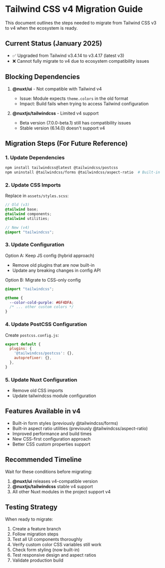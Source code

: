 # Tailwind CSS v4 Migration Guide

This document outlines the steps needed to migrate from Tailwind CSS v3 to v4 when the ecosystem is ready.

## Current Status (January 2025)

- ✅ Upgraded from Tailwind v3.4.14 to v3.4.17 (latest v3)
- ❌ Cannot fully migrate to v4 due to ecosystem compatibility issues

## Blocking Dependencies

1. **@nuxt/ui** - Not compatible with Tailwind v4
   - Issue: Module expects `theme.colors` in the old format
   - Impact: Build fails when trying to access Tailwind configuration

2. **@nuxtjs/tailwindcss** - Limited v4 support
   - Beta version (7.0.0-beta.1) still has compatibility issues
   - Stable version (6.14.0) doesn't support v4

## Migration Steps (For Future Reference)

### 1. Update Dependencies
```bash
npm install tailwindcss@latest @tailwindcss/postcss
npm uninstall @tailwindcss/forms @tailwindcss/aspect-ratio  # Built-in to v4
```

### 2. Update CSS Imports
Replace in `assets/styles.scss`:
```scss
// Old (v3)
@tailwind base;
@tailwind components;
@tailwind utilities;

// New (v4)
@import "tailwindcss";
```

### 3. Update Configuration
Option A: Keep JS config (hybrid approach)
- Remove old plugins that are now built-in
- Update any breaking changes in config API

Option B: Migrate to CSS-only config
```scss
@import "tailwindcss";

@theme {
  --color-cold-purple: #6F4DFA;
  /* ... other custom colors */
}
```

### 4. Update PostCSS Configuration
Create `postcss.config.js`:
```js
export default {
  plugins: {
    '@tailwindcss/postcss': {},
    autoprefixer: {},
  },
}
```

### 5. Update Nuxt Configuration
- Remove old CSS imports
- Update tailwindcss module configuration

## Features Available in v4

- Built-in form styles (previously @tailwindcss/forms)
- Built-in aspect ratio utilities (previously @tailwindcss/aspect-ratio)
- Improved performance and build times
- New CSS-first configuration approach
- Better CSS custom properties support

## Recommended Timeline

Wait for these conditions before migrating:

1. **@nuxt/ui** releases v4-compatible version
2. **@nuxtjs/tailwindcss** stable v4 support
3. All other Nuxt modules in the project support v4

## Testing Strategy

When ready to migrate:

1. Create a feature branch
2. Follow migration steps
3. Test all UI components thoroughly
4. Verify custom color CSS variables still work
5. Check form styling (now built-in)
6. Test responsive design and aspect ratios
7. Validate production build